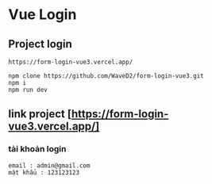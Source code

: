 # Vue Login

## Project login
    https://form-login-vue3.vercel.app/
```
npm clone https://github.com/WaveD2/form-login-vue3.git
npm i
npm run dev
```
## link project [https://form-login-vue3.vercel.app/]

### tài khoản login 

```
email : admin@gmail.com
mật khẩu : 123123123
```
